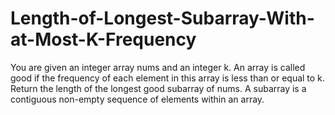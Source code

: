 # Length-of-Longest-Subarray-With-at-Most-K-Frequency
You are given an integer array nums and an integer k. An array is called good if the frequency of each element in this array is less than or equal to k.  Return the length of the longest good subarray of nums.  A subarray is a contiguous non-empty sequence of elements within an array.
